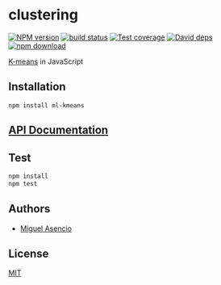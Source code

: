 # clustering

  [![NPM version][npm-image]][npm-url]
  [![build status][travis-image]][travis-url]
  [![Test coverage][coveralls-image]][coveralls-url]
  [![David deps][david-image]][david-url]
  [![npm download][download-image]][download-url]

[K-means](https://en.wikipedia.org/wiki/K-means_clustering) in JavaScript

## Installation

`npm install ml-kmeans`

## [API Documentation](https://mljs.github.io/kmeans/)

## Test

```bash
npm install
npm test
```

## Authors

  - [Miguel Asencio](https://github.com/maasencioh)

## License

  [MIT](./LICENSE)

[npm-image]: https://img.shields.io/npm/v/ml-kmeans.svg?style=flat-square
[npm-url]: https://npmjs.org/package/ml-kmeans
[travis-image]: https://img.shields.io/travis/mljs/kmeans/master.svg?style=flat-square
[travis-url]: https://travis-ci.org/mljs/kmeans
[coveralls-image]: https://img.shields.io/coveralls/mljs/kmeans.svg?style=flat-square
[coveralls-url]: https://coveralls.io/github/mljs/kmeans
[david-image]: https://img.shields.io/david/mljs/kmeans.svg?style=flat-square
[david-url]: https://david-dm.org/mljs/kmeans
[download-image]: https://img.shields.io/npm/dm/ml-kmeans.svg?style=flat-square
[download-url]: https://npmjs.org/package/ml-kmeans
